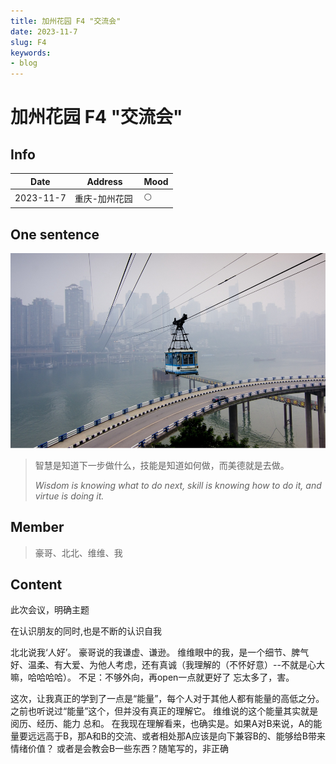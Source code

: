 ```yaml
---
title: 加州花园 F4 "交流会"
date: 2023-11-7
slug: F4
keywords:
- blog
---
```

# 加州花园 F4 "交流会" 

## Info

| Date       | Address      | Mood |
|------------|--------------|-----|
| 2023-11-7  | 重庆-加州花园  ️ | 🌕  |

## One sentence
![daily.jpg](img/daily.jpg)

> 智慧是知道下一步做什么，技能是知道如何做，而美德就是去做。
> 
> *Wisdom is knowing what to do next, skill is knowing how to do it, and virtue is doing it.*


## Member

> 豪哥、北北、维维、我

## Content
  <p> 此次会议，明确主题</p>
   <p> 在认识朋友的同时,也是不断的认识自我</p>
    <p>  北北说我‘人好’。
   豪哥说的我谦虚、谦逊。
   维维眼中的我，是一个细节、脾气好、温柔、有大爱、为他人考虑，还有真诚（我理解的（不怀好意）--不就是心大嘛，哈哈哈哈）。 
   不足：不够外向，再open一点就更好了
   忘太多了，害。</p>

   这次，让我真正的学到了一点是“能量”，每个人对于其他人都有能量的高低之分。 之前也听说过“能量”这个，但并没有真正的理解它。 维维说的这个能量其实就是 阅历、经历、能力 总和。
   在我现在理解看来，也确实是。如果A对B来说，A的能量要远远高于B，那A和B的交流、或者相处那A应该是向下兼容B的、能够给B带来情绪价值？ 或者是会教会B一些东西？随笔写的，非正确
   

   
   